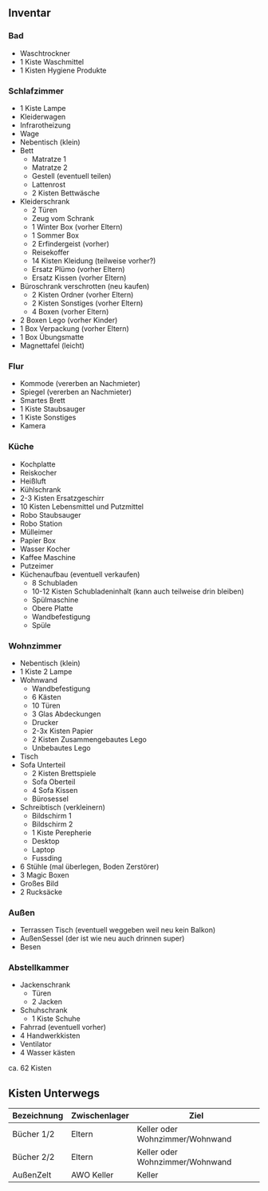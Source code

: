 ## Inventar

### Bad

- Waschtrockner
- 1 Kiste Waschmittel
- 1 Kisten Hygiene Produkte

### Schlafzimmer

- 1 Kiste Lampe
- Kleiderwagen
- Infrarotheizung
- Wage
- Nebentisch (klein)
- Bett
  - Matratze 1
  - Matratze 2
  - Gestell (eventuell teilen)
  - Lattenrost
  - 2 Kisten Bettwäsche
- Kleiderschrank
  - 2 Türen
  - Zeug vom Schrank
  - 1 Winter Box (vorher Eltern)
  - 1 Sommer Box
  - 2 Erfindergeist (vorher)
  - Reisekoffer
  - 14 Kisten Kleidung (teilweise vorher?)
  - Ersatz Plümo (vorher Eltern)
  - Ersatz Kissen (vorher Eltern)
- Büroschrank verschrotten (neu kaufen)
  - 2 Kisten Ordner (vorher Eltern)
  - 2 Kisten Sonstiges (vorher Eltern)
  - 4 Boxen  (vorher Eltern)
- 2 Boxen Lego (vorher Kinder)
- 1 Box Verpackung (vorher Eltern)
- 1 Box Übungsmatte
- Magnettafel (leicht)

### Flur

- Kommode (vererben an Nachmieter)
- Spiegel (vererben an Nachmieter)
- Smartes Brett
- 1 Kiste Staubsauger
- 1 Kiste Sonstiges
- Kamera

### Küche
  
- Kochplatte
- Reiskocher
- Heißluft
- Kühlschrank
- 2-3 Kisten Ersatzgeschirr
- 10 Kisten Lebensmittel und Putzmittel
- Robo Staubsauger
- Robo Station
- Mülleimer
- Papier Box
- Wasser Kocher
- Kaffee Maschine
- Putzeimer
- Küchenaufbau (eventuell verkaufen)
  - 8 Schubladen
  - 10-12 Kisten Schubladeninhalt (kann auch teilweise drin bleiben)
  - Spülmaschine
  - Obere Platte
  - Wandbefestigung
  - Spüle

### Wohnzimmer

- Nebentisch (klein)
- 1 Kiste 2 Lampe
- Wohnwand
  - Wandbefestigung
  - 6 Kästen
  - 10 Türen
  - 3 Glas Abdeckungen
  - Drucker
  - 2-3x Kisten Papier
  - 2 Kisten Zusammengebautes Lego
  - Unbebautes Lego
- Tisch
- Sofa Unterteil
  - 2 Kisten Brettspiele
  - Sofa Oberteil
  - 4 Sofa Kissen
  - Bürosessel
- Schreibtisch (verkleinern)
  - Bildschirm 1
  - Bildschirm 2 
  - 1 Kiste Perepherie
  - Desktop
  - Laptop
  - Fussding
- 6 Stühle (mal überlegen, Boden Zerstörer)
- 3 Magic Boxen 
- Großes Bild
- 2 Rucksäcke

### Außen

- Terrassen Tisch (eventuell weggeben weil neu kein Balkon)
- AußenSessel (der ist wie neu auch drinnen super)
- Besen

### Abstellkammer

- Jackenschrank
  - Türen
  - 2 Jacken
- Schuhschrank
  - 1 Kiste Schuhe
- Fahrrad (eventuell vorher)
- 4 Handwerkkisten
- Ventilator
- 4 Wasser kästen

ca. 62 Kisten

## Kisten Unterwegs

| Bezeichnung  | Zwischenlager | Ziel |
|---| --- | --- |
| Bücher 1/2 | Eltern | Keller oder Wohnzimmer/Wohnwand |
| Bücher 2/2 | Eltern | Keller oder Wohnzimmer/Wohnwand |
| AußenZelt | AWO Keller | Keller |
